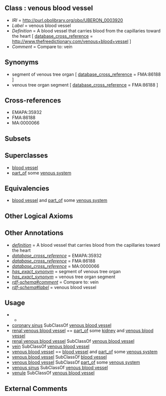 
## Class : venous blood vessel

 * *IRI* = http://purl.obolibrary.org/obo/UBERON_0003920
 * *Label* = venous blood vessel
 * *Definition* = A blood vessel that carries blood from the capillaries toward the heart [ [database_cross_reference](../../ef/oboInOwl#hasDbXref.md) = http://www.thefreedictionary.com/venous+blood+vessel ]
 * *Comment* = Compare to: vein

## Synonyms

 * segment of venous tree organ [ [database_cross_reference](../../ef/oboInOwl#hasDbXref.md) = FMA:86188 ]
 * venous tree organ segment [ [database_cross_reference](../../ef/oboInOwl#hasDbXref.md) = FMA:86188 ]

## Cross-references

 * EMAPA:35932
 * FMA:86188
 * MA:0000066

## Subsets


## Superclasses

 * [blood vessel](../../UBERON/81/UBERON_0001981.md)
 * [part_of](../../BFO/50/BFO_0000050.md) some [venous system](../../UBERON/82/UBERON_0004582.md)

## Equivalencies

 * [blood vessel](../../UBERON/81/UBERON_0001981.md) and [part_of](../../BFO/50/BFO_0000050.md) some [venous system](../../UBERON/82/UBERON_0004582.md)

## Other Logical Axioms


## Other Annotations

 * *[definition](../../IAO/15/IAO_0000115.md)* = A blood vessel that carries blood from the capillaries toward the heart
 * *[database_cross_reference](../../ef/oboInOwl#hasDbXref.md)* = EMAPA:35932
 * *[database_cross_reference](../../ef/oboInOwl#hasDbXref.md)* = FMA:86188
 * *[database_cross_reference](../../ef/oboInOwl#hasDbXref.md)* = MA:0000066
 * *[has_exact_synonym](../../ym/oboInOwl#hasExactSynonym.md)* = segment of venous tree organ
 * *[has_exact_synonym](../../ym/oboInOwl#hasExactSynonym.md)* = venous tree organ segment
 * *[rdf-schema#comment](../../nt/rdf-schema#comment.md)* = Compare to: vein
 * *[rdf-schema#label](../../el/rdf-schema#label.md)* = venous blood vessel

## Usage

 * -
 * [coronary sinus](../../UBERON/38/UBERON_0005438.md) SubClassOf [venous blood vessel](../../UBERON/20/UBERON_0003920.md)
 * [renal venous blood vessel](../../UBERON/01/UBERON_0014401.md) == [part_of](../../BFO/50/BFO_0000050.md) some [kidney](../../UBERON/13/UBERON_0002113.md) and [venous blood vessel](../../UBERON/20/UBERON_0003920.md)
 * [renal venous blood vessel](../../UBERON/01/UBERON_0014401.md) SubClassOf [venous blood vessel](../../UBERON/20/UBERON_0003920.md)
 * [vein](../../UBERON/38/UBERON_0001638.md) SubClassOf [venous blood vessel](../../UBERON/20/UBERON_0003920.md)
 * [venous blood vessel](../../UBERON/20/UBERON_0003920.md) == [blood vessel](../../UBERON/81/UBERON_0001981.md) and [part_of](../../BFO/50/BFO_0000050.md) some [venous system](../../UBERON/82/UBERON_0004582.md)
 * [venous blood vessel](../../UBERON/20/UBERON_0003920.md) SubClassOf [blood vessel](../../UBERON/81/UBERON_0001981.md)
 * [venous blood vessel](../../UBERON/20/UBERON_0003920.md) SubClassOf [part_of](../../BFO/50/BFO_0000050.md) some [venous system](../../UBERON/82/UBERON_0004582.md)
 * [venous sinus](../../UBERON/15/UBERON_0006615.md) SubClassOf [venous blood vessel](../../UBERON/20/UBERON_0003920.md)
 * [venule](../../UBERON/79/UBERON_0001979.md) SubClassOf [venous blood vessel](../../UBERON/20/UBERON_0003920.md)

## External Comments

